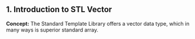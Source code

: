 ## 1. Introduction to STL Vector 
**Concept:** The Standard Template Library offers a vector data type, which in many ways is superior standard array.


